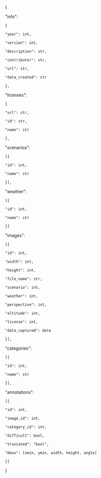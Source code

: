 {

"info": 

	{
	
	"year": int,
	
	"version": int,
	
	"description": str,
	
	"contributor": str,
	
	"url": str,
	
	"data_created": str
	
	},

"licenses":

	{
	
	"url": str,
	
	"id": str,
	
	"name": str
	
	},

"scenarios":

	[{
	
	"id": int,
	
	"name": str
	
	}],

"weather":

```
[{

"id": int,

"name": str

}]
```

"images":

	[{
	
	"id": int,
	
	"width": int,
	
	"height": int,
	
	"file_name": str,
	
	"scenario": int,
	
	"weather": int,
	
	"perspective": int,
	
	"altitude": int,
	
	"license": int,
	
	"data_captured": date	
	
	}],

"categories":

	[{
	
	"id": int,
	
	"name": str
	
	}],

"annotations":

	[{
	
	"id": int,
	
	"image_id": int,
	
	"category_id": int,
	
	"difficult": bool,
	
	"truncated": "bool",
	
	"bbox": [xmin, ymin, width, height, angle]
	
	}]

}